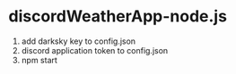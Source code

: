 # discordWeatherApp-node.js

1. add darksky key to config.json
2. discord application token to config.json
3. npm start
